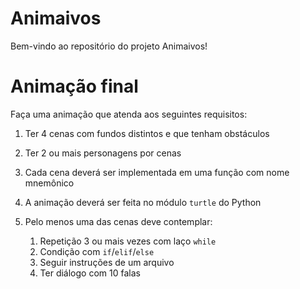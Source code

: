 # Animaivos

Bem-vindo ao repositório do projeto Animaivos!

# Animação final

Faça uma animação que atenda aos seguintes requisitos:

1. Ter 4 cenas com fundos distintos e que tenham obstáculos
2. Ter 2 ou mais personagens por cenas
3. Cada cena deverá ser implementada em uma função com nome mnemônico
4. A animação deverá ser feita no módulo `turtle` do Python
5. Pelo menos uma das cenas deve contemplar:

   1. Repetição 3 ou mais vezes com laço `while`
   2. Condição com `if`/`elif`/`else`
   3. Seguir instruções de um arquivo
   4. Ter diálogo com 10 falas
